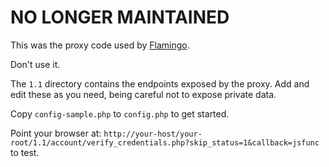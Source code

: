 # NO LONGER MAINTAINED

This was the proxy code used by [Flamingo](https://timwhitlock.info/blog/2013/04/killing-flamingo/).

Don't use it.

The `1.1` directory contains the endpoints exposed by the proxy. 
Add and edit these as you need, being careful not to expose private data.

Copy `config-sample.php` to `config.php` to get started.

Point your browser at: `http://your-host/your-root/1.1/account/verify_credentials.php?skip_status=1&callback=jsfunc` to test.

